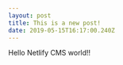 ```yaml
---
layout: post
title: This is a new post!
date: 2019-05-15T16:17:00.240Z
---
```

Hello Netlify CMS world!!
